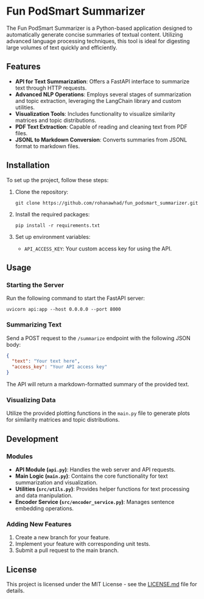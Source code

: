 # Fun PodSmart Summarizer

The Fun PodSmart Summarizer is a Python-based application designed to automatically generate concise summaries of textual content. Utilizing advanced language processing techniques, this tool is ideal for digesting large volumes of text quickly and efficiently.

## Features

- **API for Text Summarization**: Offers a FastAPI interface to summarize text through HTTP requests.
- **Advanced NLP Operations**: Employs several stages of summarization and topic extraction, leveraging the LangChain library and custom utilities.
- **Visualization Tools**: Includes functionality to visualize similarity matrices and topic distributions.
- **PDF Text Extraction**: Capable of reading and cleaning text from PDF files.
- **JSONL to Markdown Conversion**: Converts summaries from JSONL format to markdown files.

## Installation

To set up the project, follow these steps:

1. Clone the repository:

   ```
   git clone https://github.com/rohanawhad/fun_podsmart_summarizer.git
   ```

2. Install the required packages:

   ```
   pip install -r requirements.txt
   ```

3. Set up environment variables:

   - `API_ACCESS_KEY`: Your custom access key for using the API.

## Usage

### Starting the Server

Run the following command to start the FastAPI server:

```
uvicorn api:app --host 0.0.0.0 --port 8000
```

### Summarizing Text

Send a POST request to the `/summarize` endpoint with the following JSON body:

```json
{
  "text": "Your text here",
  "access_key": "Your API access key"
}
```

The API will return a markdown-formatted summary of the provided text.

### Visualizing Data

Utilize the provided plotting functions in the `main.py` file to generate plots for similarity matrices and topic distributions.

## Development

### Modules

- **API Module (`api.py`)**: Handles the web server and API requests.
- **Main Logic (`main.py`)**: Contains the core functionality for text summarization and visualization.
- **Utilities (`src/utils.py`)**: Provides helper functions for text processing and data manipulation.
- **Encoder Service (`src/encoder_service.py`)**: Manages sentence embedding operations.

### Adding New Features

1. Create a new branch for your feature.
2. Implement your feature with corresponding unit tests.
3. Submit a pull request to the main branch.

## License

This project is licensed under the MIT License - see the [LICENSE.md](LICENSE) file for details.
